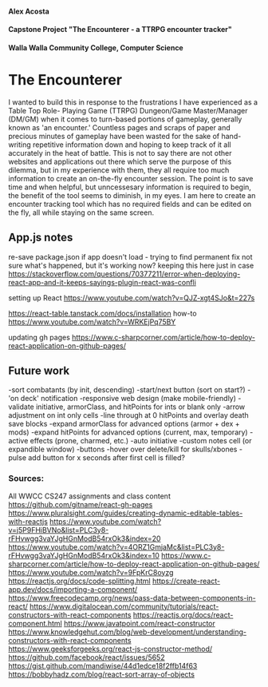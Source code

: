 #### Alex Acosta
#### Capstone Project "The Encounterer - a TTRPG encounter tracker"
#### Walla Walla Community College, Computer Science


# The Encounterer
I wanted to build this in response to the frustrations I have experienced as a Table Top Role-
Playing Game (TTRPG) Dungeon/Game Master/Manager (DM/GM) when it comes to turn-based portions
of gameplay, generally known as 'an encounter.' Countless pages and scraps of paper and precious
minutes of gameplay have been wasted for the sake of hand-writing repetitive information down
and hoping to keep track of it all accurately in the heat of battle. This is not to say there
are not other websites and applications out there which serve the purpose of this dilemma, but
in my experience with them, they all require too much information to create an on-the-fly
encounter session. The point is to save time and when helpful, but unncessesary information is
required to begin, the benefit of the tool seems to diminish, in my eyes. I am here to create
an encounter tracking tool which has no required fields and can be edited on the fly, all while
staying on the same screen.


## App.js notes
re-save package.json if app doesn't load - trying to find permanent fix
not sure what's happened, but it's working now? keeping this here just in case
https://stackoverflow.com/questions/70377211/error-when-deploying-react-app-and-it-keeps-sayings-plugin-react-was-confli

setting up React https://www.youtube.com/watch?v=QJZ-xgt4SJo&t=227s

https://react-table.tanstack.com/docs/installation
how-to https://www.youtube.com/watch?v=WRKEjPq75BY

updating gh pages https://www.c-sharpcorner.com/article/how-to-deploy-react-application-on-github-pages/


## Future work
-sort combatants (by init, descending)
    -start/next button (sort on start?)
    -'on deck' notification
-responsive web design (make mobile-friendly)
-validate initiative, armorClass, and hitPoints for ints or blank only
    -arrow adjustment on int only cells
-line through at 0 hitPoints and overlay death save blocks
-expand armorClass for advanced options (armor + dex + mods)
-expand hitPoints for advanced options (current, max, temporary)
-active effects (prone, charmed, etc.)
-auto initiative
-custom notes cell (or expandible window)
-buttons
    -hover over delete/kill for skulls/xbones
    -pulse add button for x seconds after first cell is filled?


### Sources:
All WWCC CS247 assignments and class content
https://github.com/gitname/react-gh-pages
https://www.pluralsight.com/guides/creating-dynamic-editable-tables-with-reactjs
https://www.youtube.com/watch?v=j5P9FHiBVNo&list=PLC3y8-rFHvwgg3vaYJgHGnModB54rxOk3&index=20
https://www.youtube.com/watch?v=4ORZ1GmjaMc&list=PLC3y8-rFHvwgg3vaYJgHGnModB54rxOk3&index=10
https://www.c-sharpcorner.com/article/how-to-deploy-react-application-on-github-pages/
https://www.youtube.com/watch?v=9FpKrC8oyzg
https://reactjs.org/docs/code-splitting.html
https://create-react-app.dev/docs/importing-a-component/
https://www.freecodecamp.org/news/pass-data-between-components-in-react/
https://www.digitalocean.com/community/tutorials/react-constructors-with-react-components
https://reactjs.org/docs/react-component.html
https://www.javatpoint.com/react-constructor
https://www.knowledgehut.com/blog/web-development/understanding-constructors-with-react-components
https://www.geeksforgeeks.org/react-js-constructor-method/
https://github.com/facebook/react/issues/5652
https://gist.github.com/mandiwise/44d1edce18f2ffb14f63
https://bobbyhadz.com/blog/react-sort-array-of-objects